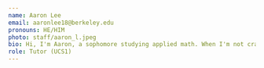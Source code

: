 ```yaml
---
name: Aaron Lee
email: aaronlee18@berkeley.edu
pronouns: HE/HIM
photo: staff/aaron_l.jpeg
bio: Hi, I'm Aaron, a sophomore studying applied math. When I'm not crashing kernels in Jupyter Notebook, you can find me squad wiping teams in Brawl Stars and chucking up bricks in RSF. Excited to meet y'all!
role: Tutor (UCS1)
---
```

